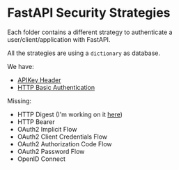 # FastAPI Security Strategies

Each folder contains a different strategy to authenticate a user/client/application with FastAPI.

All the strategies are using a `dictionary` as database.

We have:

* [APIKey Header](api_key)
* [HTTP Basic Authentication](basic)

Missing:

* HTTP Digest (I'm working on it [here](https://github.com/tiangolo/fastapi/pull/3071))
* HTTP Bearer
* OAuth2 Implicit Flow
* OAuth2 Client Credentials Flow
* OAuth2 Authorization Code Flow
* OAuth2 Password Flow
* OpenID Connect
